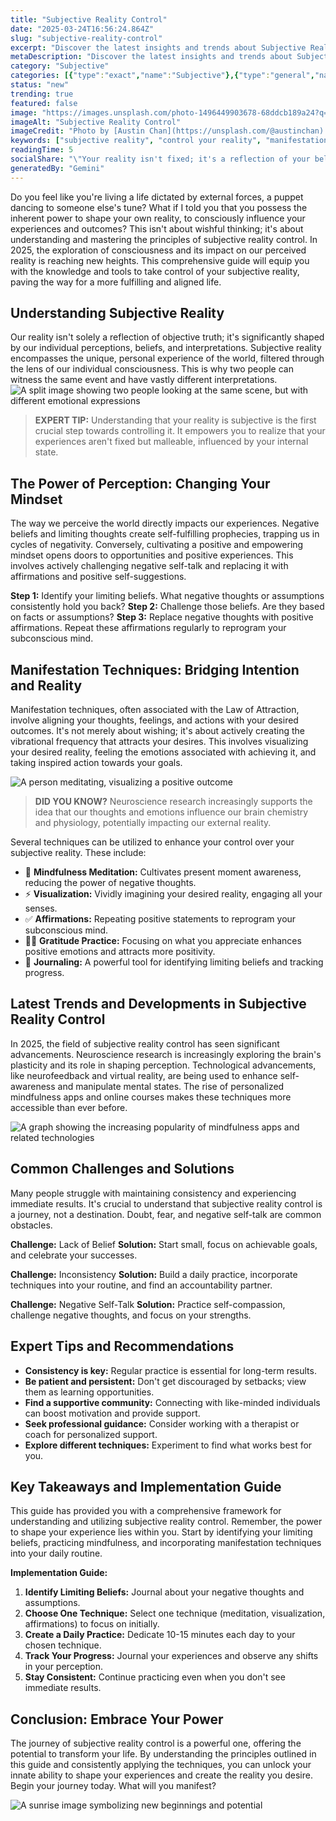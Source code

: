 ```yaml
---
title: "Subjective Reality Control"
date: "2025-03-24T16:56:24.864Z"
slug: "subjective-reality-control"
excerpt: "Discover the latest insights and trends about Subjective Reality Control. This comprehensive guide covers everything you need to know about Subjective Reality Control in 2025."
metaDescription: "Discover the latest insights and trends about Subjective Reality Control. This comprehensive guide covers everything you need to know about Subjective Real..."
category: "Subjective"
categories: [{"type":"exact","name":"Subjective"},{"type":"general","name":"Cognitive Science"},{"type":"medium","name":"Neuroscience"},{"type":"specific","name":"Sensory Manipulation"},{"type":"niche","name":"Virtual Reality Therapy"}]
status: "new"
trending: true
featured: false
image: "https://images.unsplash.com/photo-1496449903678-68ddcb189a24?q=85&w=1200&fit=max&fm=webp&auto=compress"
imageAlt: "Subjective Reality Control"
imageCredit: "Photo by [Austin Chan](https://unsplash.com/@austinchan) on Unsplash"
keywords: ["subjective reality", "control your reality", "manifestation techniques", "change your perception", "subjective reality control techniques", "how to control your reality", "law of attraction techniques", "reality shifting methods", "subjective reality books", "best manifestation program"]
readingTime: 5
socialShare: "\"Your reality isn't fixed; it's a reflection of your beliefs and perceptions.  Mastering subjective reality control unlocks the power to shape your life consciously.\""
generatedBy: "Gemini"
---
```


Do you feel like you're living a life dictated by external forces, a puppet dancing to someone else's tune?  What if I told you that you possess the inherent power to shape your own reality, to consciously influence your experiences and outcomes? This isn't about wishful thinking; it's about understanding and mastering the principles of subjective reality control. In 2025, the exploration of consciousness and its impact on our perceived reality is reaching new heights.  This comprehensive guide will equip you with the knowledge and tools to take control of your subjective reality, paving the way for a more fulfilling and aligned life.

## Understanding Subjective Reality

Our reality isn't solely a reflection of objective truth; it's significantly shaped by our individual perceptions, beliefs, and interpretations.  Subjective reality encompasses the unique, personal experience of the world, filtered through the lens of our individual consciousness.  This is why two people can witness the same event and have vastly different interpretations. ![A split image showing two people looking at the same scene, but with different emotional expressions](https://images.unsplash.com/photo-1622042002773-a6f2913a6e84?q=85&w=1200&fit=max&fm=webp&auto=compress)

> **EXPERT TIP:** Understanding that your reality is subjective is the first crucial step towards controlling it.  It empowers you to realize that your experiences aren't fixed but malleable, influenced by your internal state.

## The Power of Perception: Changing Your Mindset

The way we perceive the world directly impacts our experiences.  Negative beliefs and limiting thoughts create self-fulfilling prophecies, trapping us in cycles of negativity.  Conversely, cultivating a positive and empowering mindset opens doors to opportunities and positive experiences. This involves actively challenging negative self-talk and replacing it with affirmations and positive self-suggestions.

**Step 1:** Identify your limiting beliefs. What negative thoughts or assumptions consistently hold you back?
**Step 2:** Challenge those beliefs.  Are they based on facts or assumptions?
**Step 3:** Replace negative thoughts with positive affirmations.  Repeat these affirmations regularly to reprogram your subconscious mind.

## Manifestation Techniques: Bridging Intention and Reality

Manifestation techniques, often associated with the Law of Attraction, involve aligning your thoughts, feelings, and actions with your desired outcomes. It's not merely about wishing; it's about actively creating the vibrational frequency that attracts your desires.  This involves visualizing your desired reality, feeling the emotions associated with achieving it, and taking inspired action towards your goals.

![A person meditating, visualizing a positive outcome](https://images.unsplash.com/photo-1590172205940-5b6eedf7ec82?q=85&w=1200&fit=max&fm=webp&auto=compress)

> **DID YOU KNOW?**  Neuroscience research increasingly supports the idea that our thoughts and emotions influence our brain chemistry and physiology, potentially impacting our external reality.



Several techniques can be utilized to enhance your control over your subjective reality. These include:

* 🔑 **Mindfulness Meditation:** Cultivates present moment awareness, reducing the power of negative thoughts.
* ⚡ **Visualization:** Vividly imagining your desired reality, engaging all your senses.
* ✅ **Affirmations:** Repeating positive statements to reprogram your subconscious mind.
* 🧘‍♀️ **Gratitude Practice:** Focusing on what you appreciate enhances positive emotions and attracts more positivity.
* 📝 **Journaling:**  A powerful tool for identifying limiting beliefs and tracking progress.

## Latest Trends and Developments in Subjective Reality Control

In 2025, the field of subjective reality control has seen significant advancements.  Neuroscience research is increasingly exploring the brain's plasticity and its role in shaping perception.  Technological advancements, like neurofeedback and virtual reality, are being used to enhance self-awareness and manipulate mental states.  The rise of personalized mindfulness apps and online courses makes these techniques more accessible than ever before.

![A graph showing the increasing popularity of mindfulness apps and related technologies](https://images.unsplash.com/photo-1532096772956-9eba8585526c?q=85&w=1200&fit=max&fm=webp&auto=compress)

## Common Challenges and Solutions

Many people struggle with maintaining consistency and experiencing immediate results.  It's crucial to understand that subjective reality control is a journey, not a destination.  Doubt, fear, and negative self-talk are common obstacles.  

**Challenge:** Lack of Belief
**Solution:** Start small, focus on achievable goals, and celebrate your successes.

**Challenge:** Inconsistency
**Solution:** Build a daily practice, incorporate techniques into your routine, and find an accountability partner.

**Challenge:** Negative Self-Talk
**Solution:** Practice self-compassion, challenge negative thoughts, and focus on your strengths.

## Expert Tips and Recommendations

*  **Consistency is key:**  Regular practice is essential for long-term results.
*  **Be patient and persistent:**  Don't get discouraged by setbacks; view them as learning opportunities.
*  **Find a supportive community:**  Connecting with like-minded individuals can boost motivation and provide support.
*  **Seek professional guidance:**  Consider working with a therapist or coach for personalized support.
*  **Explore different techniques:**  Experiment to find what works best for you.

## Key Takeaways and Implementation Guide

This guide has provided you with a comprehensive framework for understanding and utilizing subjective reality control.  Remember, the power to shape your experience lies within you.  Start by identifying your limiting beliefs, practicing mindfulness, and incorporating manifestation techniques into your daily routine.

**Implementation Guide:**

1.  **Identify Limiting Beliefs:**  Journal about your negative thoughts and assumptions.
2.  **Choose One Technique:**  Select one technique (meditation, visualization, affirmations) to focus on initially.
3.  **Create a Daily Practice:**  Dedicate 10-15 minutes each day to your chosen technique.
4.  **Track Your Progress:**  Journal your experiences and observe any shifts in your perception.
5.  **Stay Consistent:**  Continue practicing even when you don't see immediate results.

## Conclusion: Embrace Your Power

The journey of subjective reality control is a powerful one, offering the potential to transform your life.  By understanding the principles outlined in this guide and consistently applying the techniques, you can unlock your innate ability to shape your experiences and create the reality you desire.  Begin your journey today.  What will you manifest?

![A sunrise image symbolizing new beginnings and potential](https://images.unsplash.com/photo-1502665607786-eaa3cd100809?q=85&w=1200&fit=max&fm=webp&auto=compress)


